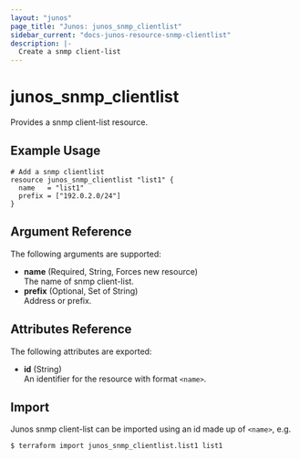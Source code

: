 ```yaml
---
layout: "junos"
page_title: "Junos: junos_snmp_clientlist"
sidebar_current: "docs-junos-resource-snmp-clientlist"
description: |-
  Create a snmp client-list
---
```


# junos_snmp_clientlist

Provides a snmp client-list resource.

## Example Usage

```hcl
# Add a snmp clientlist
resource junos_snmp_clientlist "list1" {
  name   = "list1"
  prefix = ["192.0.2.0/24"]
}
```

## Argument Reference

The following arguments are supported:

- **name** (Required, String, Forces new resource)  
  The name of snmp client-list.
- **prefix** (Optional, Set of String)  
  Address or prefix.

## Attributes Reference

The following attributes are exported:

- **id** (String)  
  An identifier for the resource with format `<name>`.

## Import

Junos snmp client-list can be imported using an id made up of `<name>`, e.g.

```shell
$ terraform import junos_snmp_clientlist.list1 list1
```
